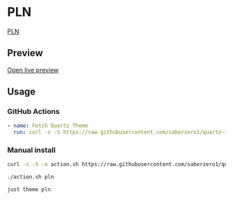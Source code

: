 # PLN

[PLN](https://docs.dev0.sh)

## Preview

[Open live preview](https://quartz-themes.github.io/pln/)

## Usage

### GitHub Actions

```yaml
- name: Fetch Quartz Theme
  run: curl -s -S https://raw.githubusercontent.com/saberzero1/quartz-themes/master/action.sh | bash -s -- pln
```

### Manual install

```bash
curl -s -S -o action.sh https://raw.githubusercontent.com/saberzero1/quartz-themes/master/action.sh

./action.sh pln
```

```bash
just theme pln
```
